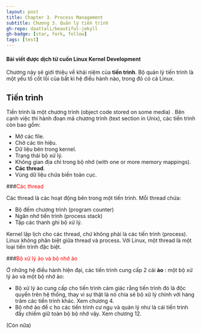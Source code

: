 ```yaml
---
layout: post
title: Chapter 3. Process Management
subtitle: Chương 3. Quản lý tiến trình
gh-repo: daattali/beautiful-jekyll
gh-badge: [star, fork, follow]
tags: [test]
---
```


#### **Bài viết được dịch từ cuốn Linux Kernel Development**

Chương này sẽ giới thiệu về khái niệm của **tiến trình**. Bộ quản lý tiến trình là một yếu tố cốt lõi của bất kì hệ điều hành nào, trong đó có cả Linux.

## Tiến trình 

Tiền trình là một chương trình (object code stored on some media) .
Bên cạnh việc thi hành đoạn mã chương trình (text section in Unix), các tiến trình còn bao gồm:
- Mở các file.
- Chờ các tín hiệu.
- Dữ liệu bên trong kernel.
- Trạng thái bộ xử lý.
- Không gian địa chỉ trong bộ nhớ (with one or more memory mappings).
- **Các thread**.
- Vùng dữ liệu chứa biến toàn cục.

###<span style="color:red">Các thread</span>

Các thread là các hoạt động bên trong một tiến trình. Mỗi thread chứa:
- Bộ đếm chương trình (program counter)
- Ngăn nhớ tiến trình (process stack)
- Tập các thanh ghi bộ xử lý.

Kernel lập lịch cho các thread, chứ không phải là các tiến trình (process). Linux không phân biệt giữa thread và process. Với Linux, một thread là một loại tiến trình đặc biệt.


###<span style="color:red">Bộ xử lý ảo và bộ nhớ ảo</span>

Ở những hệ điều hành hiện đại, các tiến trình cung cấp 2 cái **ảo** : một bộ xử lý ảo và một bộ nhớ ảo:
- Bộ xử lý ảo cung cấp cho tiến trình cảm giác rằng tiến trình đó là độc quyền trên hệ thống, thay vì sự thật là nó chia sẻ bộ xử lý chính với hàng trăm các tiến trình khác. Xem chương 4.
- Bộ nhớ ảo để c ho các tiến trình cư ngụ và quản lý như là cái tiến trình đấy chiếm giữ toàn bộ bộ nhớ vậy. Xem chương 12.

(Còn nữa)
